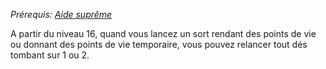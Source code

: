 *Prérequis: [Aide suprême](Aide%20suprême.md)*

A partir du niveau 16, quand vous lancez un sort rendant des points de vie ou donnant des points de vie temporaire, vous pouvez relancer tout dés tombant sur 1 ou 2.